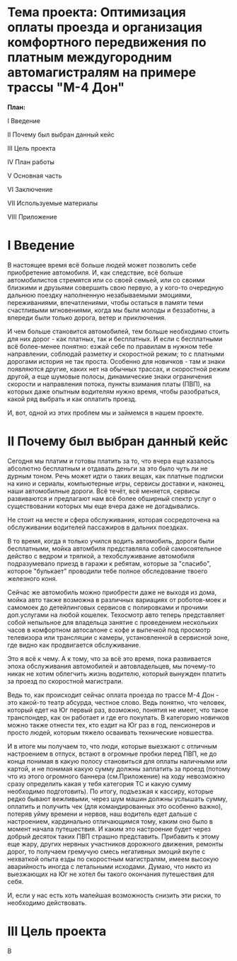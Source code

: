 Тема проекта: Оптимизация оплаты проезда и организация комфортного передвижения по платным междугородним автомагистралям на примере трассы "М-4 Дон"
==


**План:**


I Введение

II Почему был выбран данный кейс

III Цель проекта

IV План работы

V Основная часть

VI Заключение

VII Используемые материалы

VIII Приложение


I Введение 
==
В настоящее время всё больше людей может позволить себе приобретение автомобиля. И, как следствие, всё больше автомобилистов стремятся или со своей семьей, или со своими близкими и друзьями совершить свою первую, а у кого-то очередную дальнюю поездку наполненную незабываемыми эмоциями, переживаниями, впечатлениями, чтобы остаться в памяти теми счастливыми мгновениями, когда мы были молоды и беззаботны, а впереди были только дорога, ветер и приключения.

И чем больше становится автомобилей, тем больше необходимо стоить для них дорог - как платных, так и бесплатных. И если с бесплатными всё более-менее понятно: езжай себе по правилам в нужном тебе направлении, соблюдай разметку и скоростной режим; то с платными дорогами история не так проста. Особенно для новичков - там и знаки появляются другие, каких нет на обычных трассах, и скоростной режим другой, а еще шумовые полосы, динамические знаки ограничения скорости и направления потока, пункты взимания платы (ПВП), на которых даже опытным водителям нужно время, чтобы разобраться, какой ряд выбрать и как оплатить проезд. 

И, вот, одной из этих проблем мы и займемся в нашем проекте.

II Почему был выбран данный кейс
==
Сегодня мы платим и готовы платить за то, что вчера еще казалось абсолютно бесплатным и отдавать деньги за это было чуть ли не дурным тоном. Речь может идти о таких вещах, как  платные подписки на кино и сериалы, компьютерные игры, сервисы доставки и, наконец, наши автомобилные дороги. Всё течёт, всё меняется, сервисы развиваются и предлагают нам всё более обширный спектр услуг о существовании которых мы еще вчера даже не догадывались. 

Не стоит на месте и сфера обслуживания, которая сосредоточена на обслуживании водителей пассажиров в дальних поездках. 

В то время, когда я только учился водить автомобиль, дороги были бесплатными, мойка автомбиля представляла собой самосоятельное действо с ведром и тряпкой, а техобслуживание автомобиля подразумевало приезд в гаражи к ребятам, которые за "спасибо", которое "булькает" проводили тебе полное обследование твоего железного коня.

Сейчас же автомобиль можно приобрести даже не выходя из дома, мойка авто также возможна в различных вариациях от роботов-моек и самомоек до детейлинговых сервисов с полировками и прочими доп.услугами на любой кошелек. Техосмотр авто теперь представляет собой непыльное для владельца занятие с проведением нескольких часов в комфортном автосалоне с кофе и выпечкой под просмотр телевизора или трансляции с камеры, установленной в сервисной зоне, где видно как продвигается обслуживание.

Это я всё к чему. А к тому, что за всё это время, пока развивается эпоха обслуживания автомобилей и автовладельцев, мы почему-то никак не хотим облегчить жизнь водителю, который вынужден платить за проезд по скоростной магистрали.

Ведь то, как происходит сейчас оплата проезда по трассе М-4 Дон - это какой-то театр абсурда, честное слово. Ведь понятно, что человек, который едет на Юг первый раз, возможно, понятия не имеет, что такое транспондер, как он работает и где его покупать. В категорию новичков можно также отнести тех, кто ездит на Юг раз в год, пенсионеров и просто людей, которым тяжело осваивать технические новшества.

И в итоге мы получаем то, что люди, которые выезжают с отличным настроением в отпуск, встают в огромные пробки перед ПВП, не до конца понимая в какую полосу становиться для оплаты наличными или картой, и не понимая какую сумму должны заплатить за проезд (потому что из этого огромного баннера (см.Приложение) на ходу невозможно сразу определить какая у тебя категория ТС и какую сумму необходимо подготовить). По итогу, подъезжая к кассиру, которые редко бывают вежливыми, через шум машин должны услышать сумму, оплатить и получить чек (для командированных это особенно важно), потеряв уйму времени и нервов, наш водитель едет дальше с настроением, кардинально отличающимся тому, каким оно было в момент начала путешествия. И каким это настроение будет через добрый десяток таких ПВП страшно представить. Прибавить к этому еще жару, других нервных участников дорожного движения, ремонты дорог, то получаем гремучую смесь негативных эмоций вкупе с нехваткой опыта езды по скоростным магистралям, имеем высокую аварийность иногда с летальными исходами. Думаю, что никто из выезжающих на Юг не хотел бы такого окончания путешествия для себя. 

И, если у нас есть хоть малейшая возможность снизить эти риски, то необходимо действовать.

III Цель проекта
==
В 